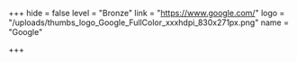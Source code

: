 +++
hide = false
level = "Bronze"
link = "https://www.google.com/"
logo = "/uploads/thumbs_logo_Google_FullColor_xxxhdpi_830x271px.png"
name = "Google"

+++